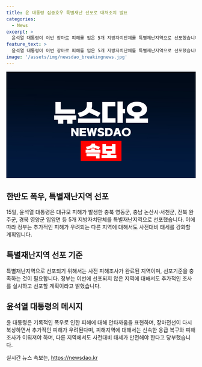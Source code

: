 ```yaml
---
title: 윤 대통령 집중호우 특별재난 선포로 대처조치 발표
categories:
  - News
excerpt: >
  윤석열 대통령이 이번 장마로 피해를 입은 5개 지방자치단체를 특별재난지역으로 선포했습니다. 이에 대한 사전 피해조사가 완료된 곳에 대해서 추가적 선포도 예정되어 있으며, 대통령은 추가 피해 우려에 대비해 신속 대책 마련과 사전 대비 태세를 당부했습니다.
feature_text: >
  윤석열 대통령이 이번 장마로 피해를 입은 5개 지방자치단체를 특별재난지역으로 선포했습니다. 이에 대한 사전 피해조사가 완료된 곳에 대해서 추가적 선포도 예정되어 있으며, 대통령은 추가 피해 우려에 대비해 신속 대책 마련과 사전 대비 태세를 당부했습니다.
image: '/assets/img/newsdao_breakingnews.jpg'
---
```


<p><img src="/assets/img/newsdao_breakingnews.jpg" alt="implanttips 속보" /></p>

<h2 data-ke-size="size26">한반도 폭우, 특별재난지역 선포</h2>

<p data-ke-size="size16">15일, 윤석열 대통령은 대규모 피해가 발생한 충북 영동군, 충남 논산시·서천군, 전북 완주군, 경북 영양군 입암면 등 5개 지방자치단체를 특별재난지역으로 선포했습니다. 이에 따라 정부는 추가적인 피해가 우려되는 다른 지역에 대해서도 사전대비 태세를 강화할 계획입니다.</p>

<h2 data-ke-size="size26">특별재난지역 선포 기준</h2>

<p data-ke-size="size16">특별재난지역으로 선포되기 위해서는 사전 피해조사가 완료된 지역이며, 선포기준을 충족하는 것이 필요합니다. 정부는 이번에 선포되지 않은 지역에 대해서도 추가적인 조사를 실시하고 선포할 계획이라고 밝혔습니다.</p>

<h2 data-ke-size="size26">윤석열 대통령의 메시지</h2>

<p data-ke-size="size16">윤 대통령은 기록적인 폭우로 인한 피해에 대해 안타까움을 표현하며, 장마전선이 다시 북상하면서 추가적인 피해가 우려된다며, 피해지역에 대해서는 신속한 응급 복구와 피해조사가 이뤄져야 하며, 다른 지역에서도 사전대비 태세가 만전해야 한다고 당부했습니다.</p>
실시간 뉴스 속보는, <a href="https://newsdao.kr" rel="dofollow">https://newsdao.kr</a>


